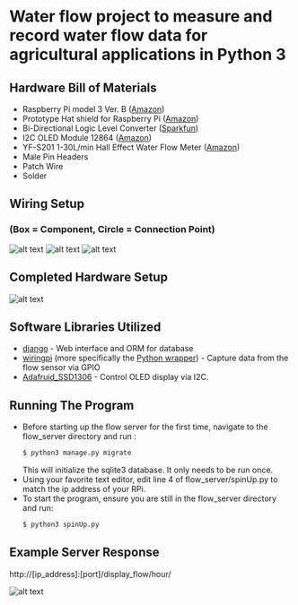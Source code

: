 # Water flow project to measure and record water flow data for agricultural applications in Python 3

## Hardware Bill of Materials
* Raspberry Pi model 3 Ver. B ([Amazon](https://www.amazon.com/gp/product/B01CD5VC92/ref=oh_aui_detailpage_o05_s00?ie=UTF8&psc=1))
* Prototype Hat shield for Raspberry Pi ([Amazon](https://www.amazon.com/gp/product/B01G8DPGWY/ref=oh_aui_detailpage_o02_s00?ie=UTF8&psc=1))
* Bi-Directional Logic Level Converter ([Sparkfun](https://www.sparkfun.com/products/12009))
* I2C OLED Module 12864 ([Amazon](https://www.amazon.com/gp/product/B00O2LLT30/ref=oh_aui_detailpage_o01_s00?ie=UTF8&psc=1))
* YF-S201 1-30L/min Hall Effect Water Flow Meter ([Amazon](https://www.amazon.com/YF-S201-Counter-Sensor-control-Flowmeter/dp/B073W7T8BZ/ref=sr_1_1?s=industrial&ie=UTF8&qid=1522120633&sr=1-1&keywords=yf-s201))
* Male Pin Headers
* Patch Wire
* Solder

## Wiring Setup
### (Box = Component, Circle = Connection Point)

![alt text](https://raw.githubusercontent.com/jpritcha3-14/water_flow_server/master/images/diagram_1.jpg "Board to level shifter")
![alt text](https://raw.githubusercontent.com/jpritcha3-14/water_flow_server/master/images/diagram_2.jpg "Level shifter to sensors")
![alt text](https://raw.githubusercontent.com/jpritcha3-14/water_flow_server/master/images/diagram_3.jpg "Board to OLED")

## Completed Hardware Setup

![alt text](https://raw.githubusercontent.com/jpritcha3-14/water_flow_server/master/images/complete_setup.jpg "Completed Hardware Setup")

## Software Libraries Utilized
* [django](https://www.djangoproject.com/) - Web interface and ORM for database
* [wiringpi](http://wiringpi.com/) (more specifically the [Python wrapper](https://github.com/WiringPi/WiringPi-Python)) - Capture data from the flow sensor via GPIO
* [Adafruid_SSD1306](https://pypi.python.org/pypi/Adafruit-SSD1306) - Control OLED display via I2C.

## Running The Program

* Before starting up the flow server for the first time, navigate to the flow_server directory and run :
    ```bash
    $ python3 manage.py migrate
    ```
    This will initialize the sqlite3 database.   It only needs to be run once.
* Using your favorite text editor, edit line 4 of flow_server/spinUp.py to match  the ip address of your RPi.
* To start the program, ensure you are still in the flow_server directory and run:
    ```bash
    $ python3 spinUp.py
    ```
## Example Server Response
http://[ip_address]:[port]/display_flow/hour/

![alt text](https://raw.githubusercontent.com/jpritcha3-14/water_flow_server/master/images/flow_past_hour.jpg "Server Response Example")
